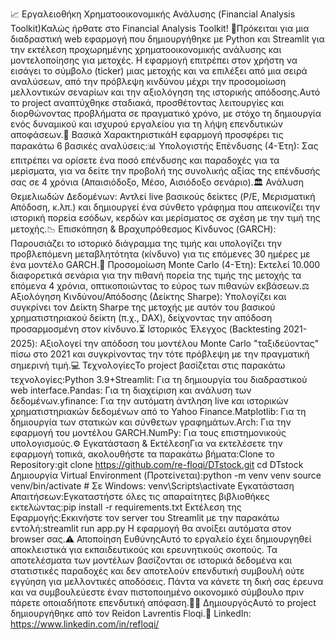 📈 Εργαλειοθήκη Χρηματοοικονομικής Ανάλυσης (Financial Analysis Toolkit)Καλώς ήρθατε στο Financial Analysis Toolkit! 🚀Πρόκειται για μια διαδραστική web εφαρμογή που δημιουργήθηκε με Python και Streamlit για την εκτέλεση προχωρημένης χρηματοοικονομικής ανάλυσης και μοντελοποίησης για μετοχές. Η εφαρμογή επιτρέπει στον χρήστη να εισάγει το σύμβολο (ticker) μιας μετοχής και να επιλέξει από μια σειρά αναλύσεων, από την πρόβλεψη κινδύνου μέχρι την προσομοίωση μελλοντικών σεναρίων και την αξιολόγηση της ιστορικής απόδοσης.Αυτό το project αναπτύχθηκε σταδιακά, προσθέτοντας λειτουργίες και διορθώνοντας προβλήματα σε πραγματικό χρόνο, με στόχο τη δημιουργία ενός δυναμικού και ισχυρού εργαλείου για τη λήψη επενδυτικών αποφάσεων.🎯 Βασικά ΧαρακτηριστικάΗ εφαρμογή προσφέρει τις παρακάτω 6 βασικές αναλύσεις:📊 Υπολογιστής Επένδυσης (4-Έτη): Σας επιτρέπει να ορίσετε ένα ποσό επένδυσης και παραδοχές για τα μερίσματα, για να δείτε την προβολή της συνολικής αξίας της επένδυσής σας σε 4 χρόνια (Απαισιόδοξο, Μέσο, Αισιόδοξο σενάριο).🏛️ Ανάλυση Θεμελιωδών Δεδομένων: Αντλεί live βασικούς δείκτες (P/E, Μερισματική Απόδοση, κ.λπ.) και δημιουργεί ένα σύνθετο γράφημα που απεικονίζει την ιστορική πορεία εσόδων, κερδών και μερίσματος σε σχέση με την τιμή της μετοχής.📉 Επισκόπηση & Βραχυπρόθεσμος Κίνδυνος (GARCH): Παρουσιάζει το ιστορικό διάγραμμα της τιμής και υπολογίζει την προβλεπόμενη μεταβλητότητα (κίνδυνο) για τις επόμενες 30 ημέρες με ένα μοντέλο GARCH.🎲 Προσομοίωση Monte Carlo (4-Έτη): Εκτελεί 10.000 διαφορετικά σενάρια για την πιθανή πορεία της τιμής της μετοχής τα επόμενα 4 χρόνια, οπτικοποιώντας το εύρος των πιθανών εκβάσεων.⚖️ Αξιολόγηση Κινδύνου/Απόδοσης (Δείκτης Sharpe): Υπολογίζει και συγκρίνει τον Δείκτη Sharpe της μετοχής με αυτόν του βασικού χρηματιστηριακού δείκτη (π.χ., DAX), δείχνοντας την απόδοση προσαρμοσμένη στον κίνδυνο.⏳ Ιστορικός Έλεγχος (Backtesting 2021-2025): Αξιολογεί την απόδοση του μοντέλου Monte Carlo "ταξιδεύοντας" πίσω στο 2021 και συγκρίνοντας την τότε πρόβλεψη με την πραγματική σημερινή τιμή.💻 ΤεχνολογίεςΤο project βασίζεται στις παρακάτω τεχνολογίες:Python 3.9+Streamlit: Για τη δημιουργία του διαδραστικού web interface.Pandas: Για τη διαχείριση και ανάλυση των δεδομένων.yfinance: Για την αυτόματη άντληση live και ιστορικών χρηματιστηριακών δεδομένων από το Yahoo Finance.Matplotlib: Για τη δημιουργία των στατικών και σύνθετων γραφημάτων.Arch: Για την εφαρμογή του μοντέλου GARCH.NumPy: Για τους επιστημονικούς υπολογισμούς.⚙️ Εγκατάσταση & ΕκτέλεσηΓια να εκτελέσετε την εφαρμογή τοπικά, ακολουθήστε τα παρακάτω βήματα:Clone το Repository:git clone https://github.com/re-floqi/DTstock.git
cd DTstock
Δημιουργία Virtual Environment (Προτείνεται):python -m venv venv
source venv/bin/activate  # Σε Windows: venv\Scripts\activate
Εγκατάσταση Απαιτήσεων:Εγκαταστήστε όλες τις απαραίτητες βιβλιοθήκες εκτελώντας:pip install -r requirements.txt
Εκτέλεση της Εφαρμογής:Εκκινήστε τον server του Streamlit με την παρακάτω εντολή:streamlit run app.py
Η εφαρμογή θα ανοίξει αυτόματα στον browser σας.⚠️ Αποποίηση ΕυθύνηςΑυτό το εργαλείο έχει δημιουργηθεί αποκλειστικά για εκπαιδευτικούς και ερευνητικούς σκοπούς. Τα αποτελέσματα των μοντέλων βασίζονται σε ιστορικά δεδομένα και στατιστικές παραδοχές και δεν αποτελούν επενδυτική συμβουλή ούτε εγγύηση για μελλοντικές αποδόσεις. Πάντα να κάνετε τη δική σας έρευνα και να συμβουλεύεστε έναν πιστοποιημένο οικονομικό σύμβουλο πριν πάρετε οποιαδήποτε επενδυτική απόφαση.👨‍💻 ΔημιουργόςΑυτό το project δημιουργήθηκε από τον Reidon Lavrentis Floqi.🔗 LinkedIn: https://www.linkedin.com/in/refloqi/
